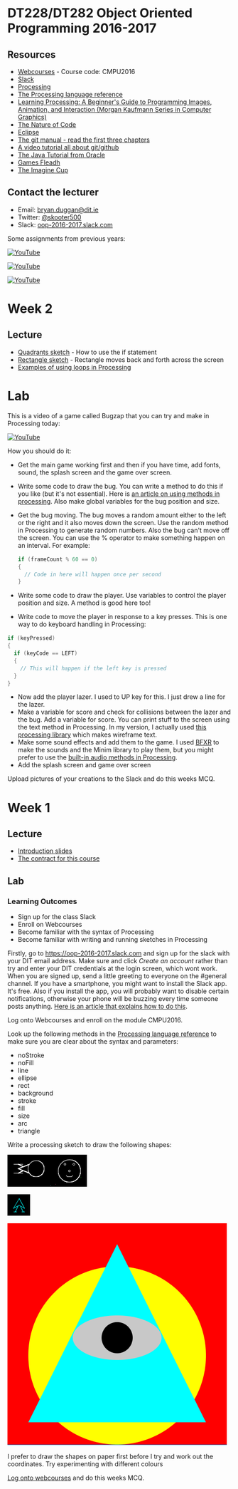 # DT228/DT282 Object Oriented Programming 2016-2017

Resources
---------
* [Webcourses](http://dit.ie/webcourses) - Course code: CMPU2016
* [Slack](https://oop-2016-2017.slack.com)
* [Processing](http://processing.org)
* [The Processing language reference](http://processing.org/reference/)
* [Learning Processing: A Beginner's Guide to Programming Images, Animation, and Interaction (Morgan Kaufmann Series in Computer Graphics)](http://http://www.learningprocessing.com/)
* [The Nature of Code](http://natureofcode.com/)
* [Eclipse](http://eclipse.org)
* [The git manual - read the first three chapters](http://git-scm.com/documentation)
* [A video tutorial all about git/github](https://www.youtube.com/watch?v=p_PGUltnB6w)
* [The Java Tutorial from Oracle](http://docs.oracle.com/javase/tutorial/)
* [Games Fleadh](http://www.gamesfleadh.ie/)
* [The Imagine Cup](https://www.imaginecup.com/)

## Contact the lecturer
* Email: bryan.duggan@dit.ie
* Twitter: [@skooter500](http://twitter.com/skooter500)
* Slack: [oop-2016-2017.slack.com](https://oop-2016-2017.slack.com)

Some assignments from previous years:

[![YouTube](http://img.youtube.com/vi/sPjZSRCmt1U/0.jpg)](https://www.youtube.com/watch?v=sPjZSRCmt1U)

[![YouTube](http://img.youtube.com/vi/0hQt7BKxBcU/0.jpg)](https://www.youtube.com/watch?v=0hQt7BKxBcU)

[![YouTube](http://img.youtube.com/vi/S575a92AsuQ/0.jpg)](https://www.youtube.com/watch?v=S575a92AsuQ)

# Week 2
## Lecture
- [Quadrants sketch](processing/quadrants) - How to use the if statement
- [Rectangle sketch](processing/rectangle) - Rectangle moves back and forth across the screen
- [Examples of using loops in Processing](processing/loops)

# Lab

This is a video of a game called Bugzap that you can try and make in Processing today:

[![YouTube](http://img.youtube.com/vi/s6PA8jtWneQ/0.jpg)](https://www.youtube.com/watch?v=s6PA8jtWneQ)

How you should do it:
- Get the main game working first and then if you have time, add fonts, sound, the splash screen and the game over screen.
- Write some code to draw the bug. You can write a method to do this if you like (but it's not essential). Here is [an article on using methods in processing](https://processing.org/examples/functions.html). Also make global variables for the bug position and size.
- Get the bug moving. The bug moves a random amount either to the left or the right and it also moves down the screen. Use the random method in Processing to generate random numbers. Also the bug can't move off the screen. You can use the % operator to make something happen on an interval. For example:

  ```Java
  if (frameCount % 60 == 0)
  {
    // Code in here will happen once per second
  }
  ```
- Write some code to draw the player. Use variables to control the player position and size. A method is good here too!
- Write code to move the player in response to a key presses. This is one way to do keyboard handling in Processing:

```Java
if (keyPressed)
{
  if (keyCode == LEFT)
  {
    // This will happen if the left key is pressed
  }
}
```
- Now add the player lazer. I used to UP key for this. I just drew a line for the lazer.
- Make a variable for score and check for collisions between the lazer and the bug. Add a variable for score. You can print stuff to the screen using the text method in Processing. In my version, I actually used [this processing library](http://www.foobarquarium.de/blog/processing/MovingLetters/) which makes wireframe text.
- Make some sound effects and add them to the game. I used [BFXR](http://www.bfxr.net/) to make the sounds and the Minim library to play them, but you might prefer to use the [built-in audio methods in Processing](https://processing.org/tutorials/sound/).
- Add the splash screen and game over screen

Upload pictures of your creations to the Slack and do this weeks MCQ.

# Week 1

## Lecture
* [Introduction slides](https://1drv.ms/p/s!Ak7y2552PWCrhONjAgskv4PATGqdpw)
* [The contract for this course](https://1drv.ms/w/s!Ak7y2552PWCrjPYXt8HlWl1T1cg5Og)

## Lab

### Learning Outcomes
- Sign up for the class Slack
- Enroll on Webcourses
- Become familiar with the syntax of Processing
- Become familiar with writing and running sketches in Processing

Firstly, go to https://oop-2016-2017.slack.com and sign up for the slack with your DIT email address. Make sure and click *Create an account* rather than try and enter your DIT credentials at the login screen, which wont work. When you are signed up, send a little greeting to everyone on the #general channel. If you have a smartphone, you might want to install the Slack app. It's free. Also if you install the app, you will probably want to disable certain notifications, otherwise your phone will be buzzing every time someone posts anything. [Here is an article that explains how to do this](https://slack.zendesk.com/hc/en-us/articles/201649323-Channel-and-group-notification-preferences).

Log onto Webcourses and enroll on the module CMPU2016.

Look up the following methods in the [Processing language reference](http://processing.org/reference/ ) to make sure you are clear about the syntax and parameters:

* noStroke
* noFill
* line
* ellipse
* rect
* background
* stroke
* fill
* size
* arc
* triangle

Write a processing sketch to draw the following shapes:

![Sketch](images/p1.png)

![Sketch](images/p1.1.png)

![Sketch](images/p1.2.png)

I prefer to draw the shapes on paper first before I try and work out the coordinates. Try experimenting with different colours

[Log onto webcourses](http://dit.ie/webcourses) and do this weeks MCQ.